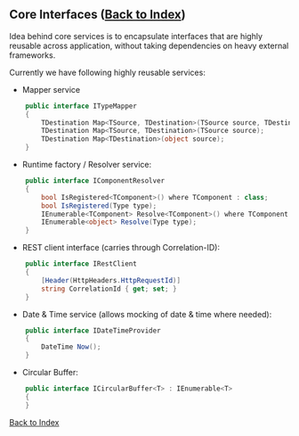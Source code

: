 ## Core Interfaces ([Back to Index](https://github.com/icgam/ICG.DotNetCore.Framework))

Idea behind core services is to encapsulate interfaces that are highly reusable across application, without taking dependencies on heavy external frameworks.

Currently we have following highly reusable services:

* Mapper service

```csharp
    public interface ITypeMapper
    {
        TDestination Map<TSource, TDestination>(TSource source, TDestination destination);
        TDestination Map<TSource, TDestination>(TSource source);
        TDestination Map<TDestination>(object source);
    }
```

* Runtime factory / Resolver service:

```csharp
    public interface IComponentResolver
    {
        bool IsRegistered<TComponent>() where TComponent : class;
        bool IsRegistered(Type type);
        IEnumerable<TComponent> Resolve<TComponent>() where TComponent : class;
        IEnumerable<object> Resolve(Type type);
    }
```

* REST client interface (carries through Correlation-ID):

```csharp
    public interface IRestClient
    {
        [Header(HttpHeaders.HttpRequestId)]
        string CorrelationId { get; set; }
    }
```

* Date & Time service (allows mocking of date & time where needed):

```csharp
    public interface IDateTimeProvider
    {
        DateTime Now();
    }
```

* Circular Buffer:

```csharp
    public interface ICircularBuffer<T> : IEnumerable<T>
    {
    }
```

[Back to Index](https://github.com/icgam/ICG.DotNetCore.Framework)
